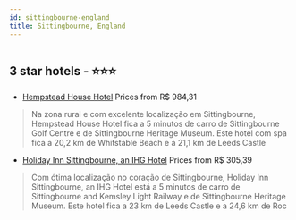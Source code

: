 ```yaml
---
id: sittingbourne-england
title: Sittingbourne, England
---
```


<center><img src="https://i.travelapi.com/hotels/2000000/1280000/1270200/1270165/c2007d2d_z.jpg" alt="" /></center>


##  3 star hotels - ⭐️⭐️⭐️

-    [Hempstead House Hotel](https://www.hurb.com/br/aud/https://www.hurb.com/br/hotels/sittingbourne/hempstead-house-hotel-HT-V90H?cmp=18055) Prices from R$ 984,31
   > Na zona rural e com excelente localização em Sittingbourne, Hempstead House Hotel fica a 5 minutos de carro de Sittingbourne Golf Centre e de Sittingbourne Heritage Museum.  Este hotel com spa fica a 20,2 km de Whitstable Beach e a 21,1 km de Leeds Castle
-    [Holiday Inn Sittingbourne, an IHG Hotel](https://www.hurb.com/br/aud/https://www.hurb.com/br/hotels/sittingbourne/holiday-inn-sittingbourne-an-ihg-hotel-HT-I3K0?cmp=18055) Prices from R$ 305,39
   > Com ótima localização no coração de Sittingbourne, Holiday Inn Sittingbourne, an IHG Hotel está a 5 minutos de carro de Sittingbourne and Kemsley Light Railway e de Sittingbourne Heritage Museum.  Este hotel fica a 23 km de Leeds Castle e a 24,6 km de Roc
